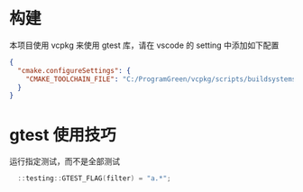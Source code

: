 # 构建

本项目使用 vcpkg 来使用 gtest 库，请在 vscode 的 setting 中添加如下配置

```json
{
  "cmake.configureSettings": {
    "CMAKE_TOOLCHAIN_FILE": "C:/ProgramGreen/vcpkg/scripts/buildsystems/vcpkg.cmake"
  }
}
```

# gtest 使用技巧

运行指定测试，而不是全部测试

```c++
  ::testing::GTEST_FLAG(filter) = "a.*";
```
